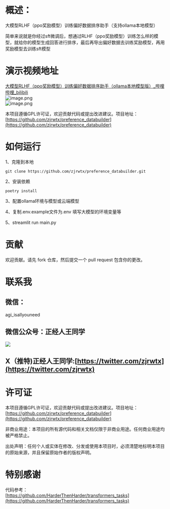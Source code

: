 <a name="25ef5371"></a>
# 概述：
大模型RLHF（ppo奖励模型）训练偏好数据排序助手（支持ollama本地模型）

简单来说就是你经过sft微调后，想通过RLHF（ppo奖励模型）训练怎么样的模型，就给你的模型生成回答进行排序，最后再导出偏好数据去训练奖励模型，再用奖励模型去训练sft模型

<a name="778d2597"></a>
# 演示视频地址

[大模型RLHF（ppo奖励模型）训练偏好数据排序助手（ollama本地模型版）_哔哩哔哩_bilibili](https://www.bilibili.com/video/BV1P1421675z/?spm_id_from=333.999.0.0)<br />![image.png](https://cdn.nlark.com/yuque/0/2024/png/22859856/1714814701177-4ab729b7-81c7-4c72-a878-6ead50141c06.png#averageHue=%23efead7&clientId=u2224f8ff-e3ea-4&from=paste&height=539&id=uda14b597&originHeight=809&originWidth=1722&originalType=binary&ratio=1.5&rotation=0&showTitle=false&size=447245&status=done&style=none&taskId=ue2748e40-1357-46f6-b231-b253198bccc&title=&width=1148)<br />![image.png](https://cdn.nlark.com/yuque/0/2024/png/22859856/1714814858973-a448dee4-7bc6-46b3-af2b-955a26937dd2.png#averageHue=%23fee176&clientId=u2224f8ff-e3ea-4&from=paste&height=598&id=ua7fb792b&originHeight=897&originWidth=1908&originalType=binary&ratio=1.5&rotation=0&showTitle=false&size=493572&status=done&style=none&taskId=u540e463a-0125-4d89-9621-f915e3afd36&title=&width=1272)


本项目遵循GPL许可证，欢迎贡献代码或提出改进建议。项目地址：<br />[https://github.com/zjrwtx/preference_databuilder](https://github.com/zjrwtx/preference_databuilder)

<a name="0cfeb4d9"></a>
# 如何运行

1、克隆到本地

```git
git clone https://github.com/zjrwtx/preference_databuilder.git
```

2、安装依赖

```git
poetry install
```

3、配置ollama环境与模型或云端模型

4、复制.env.example文件为.env 填写大模型的环境变量等

5、streamlit run main.py

<a name="bb966aa6"></a>
# 贡献

欢迎贡献。请先 fork 仓库，然后提交一个 pull request 包含你的更改。

<a name="e40a454f"></a>
# 联系我

<a name="da671a4d"></a>
## 微信：

agi_isallyouneed

<a name="e8c53647"></a>
## 微信公众号：正经人王同学

![](https://cdn.nlark.com/yuque/0/2024/jpeg/22859856/1713801561819-9d19cb9a-1233-4295-ad90-56042bbabd3c.jpeg#averageHue=%23a2a1a0&clientId=u7b5f5d88-e731-4&from=paste&height=172&id=u329dbc86&originHeight=430&originWidth=430&originalType=binary&ratio=1.5&rotation=0&showTitle=false&size=40862&status=done&style=none&taskId=u7551bc0b-a19a-4ff7-8b6e-1c0d27b3ae1&title=&width=171.66668701171875#averageHue=%23a2a1a0&id=SjL3U&originHeight=430&originWidth=430&originalType=binary&ratio=1&rotation=0&showTitle=false&status=done&style=none&title=#averageHue=%23a2a1a0&id=dJonX&originHeight=430&originWidth=430&originalType=binary&ratio=1&rotation=0&showTitle=false&status=done&style=none&title=#averageHue=%23a2a1a0&id=Wxfkz&originHeight=430&originWidth=430&originalType=binary&ratio=1&rotation=0&showTitle=false&status=done&style=none&title=#averageHue=%23a2a1a0&id=FOaFI&originHeight=430&originWidth=430&originalType=binary&ratio=1&rotation=0&showTitle=false&status=done&style=none&title=)

<a name="58082d81"></a>
## X（推特)正经人王同学:[https://twitter.com/zjrwtx](https://twitter.com/zjrwtx)

<a name="20a28457"></a>
# 许可证

本项目遵循GPL许可证，欢迎贡献代码或提出改进建议。项目地址：[https://github.com/zjrwtx/preference_databuilder](https://github.com/zjrwtx/preference_databuilder)

非商业用途：本项目的所有源代码和相关文档仅限于非商业用途。任何商业用途均被严格禁止。

出处声明：任何个人或实体在修改、分发或使用本项目时，必须清楚地标明本项目的原始来源，并且保留原始作者的版权声明。

<a name="0e7685a8"></a>
# 特别感谢
代码参考：<br />[https://github.com/HarderThenHarder/transformers_tasks](https://github.com/HarderThenHarder/transformers_tasks)
